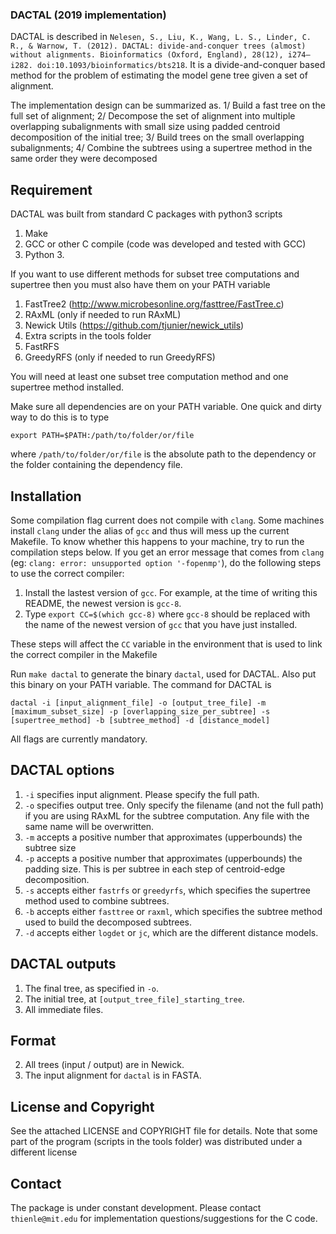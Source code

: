 ### DACTAL (2019 implementation)

DACTAL is described in `Nelesen, S., Liu, K., Wang, L. S., Linder, C. R., & Warnow, T. (2012). DACTAL: divide-and-conquer trees (almost) without alignments. Bioinformatics (Oxford, England), 28(12), i274–i282. doi:10.1093/bioinformatics/bts218`. It is a divide-and-conquer based method for the problem of estimating the model gene tree given a set of alignment.

The implementation design can be summarized as. 1/ Build a fast tree on the full set of alignment; 2/ Decompose the set of alignment into multiple overlapping subalignments with small size using padded centroid decomposition of the initial tree; 3/ Build trees on the small overlapping subalignments; 4/ Combine the subtrees using a supertree method in the same order they were decomposed

## Requirement
DACTAL was built from standard C packages with python3 scripts
1. Make
2. GCC or other C compile (code was developed and tested with GCC) 
3. Python 3.

If you want to use different methods for subset tree computations and supertree then you must also have them on your PATH variable
1. FastTree2 (http://www.microbesonline.org/fasttree/FastTree.c)
2. RAxML (only if needed to run RAxML)
3. Newick Utils (https://github.com/tjunier/newick_utils)
4. Extra scripts in the tools folder
5. FastRFS 
6. GreedyRFS (only if needed to run GreedyRFS) 

You will need at least one subset tree computation method and one supertree method installed. 

Make sure all dependencies are on your PATH variable. One quick and dirty way to do this is to type
```
export PATH=$PATH:/path/to/folder/or/file
```
where `/path/to/folder/or/file` is the absolute path to the dependency or the folder containing the dependency file. 

## Installation
Some compilation flag current does not compile with `clang`. Some machines install `clang` under the alias of `gcc` and thus will mess up the current Makefile. To know whether this happens to your machine, try to run the compilation steps below. If you get an error message that comes from `clang` (eg: `clang: error: unsupported option '-fopenmp'`),  do the following steps to use the correct compiler:
1. Install the lastest version of `gcc`. For example, at the time of writing this README, the newest version is `gcc-8`.  
2. Type `export CC=$(which gcc-8)` where `gcc-8` should be replaced with the name of the newest version of `gcc` that you have just installed. 

These steps will affect the `CC` variable in the environment that is used to link the correct compiler in the Makefile

Run `make dactal` to generate the binary `dactal`, used for DACTAL. Also put this binary on your PATH variable. The command for DACTAL is 
```
dactal -i [input_alignment_file] -o [output_tree_file] -m [maximum_subset_size] -p [overlapping_size_per_subtree] -s [supertree_method] -b [subtree_method] -d [distance_model]
```
All flags are currently mandatory.

## DACTAL options
1. `-i` specifies input alignment. Please specify the full path.
2. `-o` specifies output tree. Only specify the filename (and not the full path) if you are using RAxML for the subtree computation. Any file with the same name will be overwritten.
3. `-m` accepts a positive number that approximates (upperbounds) the subtree size
4. `-p` accepts a positive number that approximates (upperbounds) the padding size. This is per subtree in each step of centroid-edge decomposition. 
5. `-s` accepts either `fastrfs` or `greedyrfs`, which specifies the supertree method used to combine subtrees. 
6. `-b` accepts either `fasttree` or `raxml`, which specifies the subtree method used to build the decomposed subtrees.
7. `-d` accepts either `logdet` or `jc`, which are the different distance models.

## DACTAL outputs
1. The final tree, as specified in `-o`. 
2. The initial tree, at `[output_tree_file]_starting_tree`.
3. All immediate files.

## Format
2. All trees (input / output) are in Newick.
3. The input alignment for `dactal` is in FASTA.

## License and Copyright
See the attached LICENSE and COPYRIGHT file for details. Note that some part of the program (scripts in the tools folder) was distributed under a different license

## Contact
The package is under constant development. Please contact `thienle@mit.edu` for implementation questions/suggestions for the C code. 
